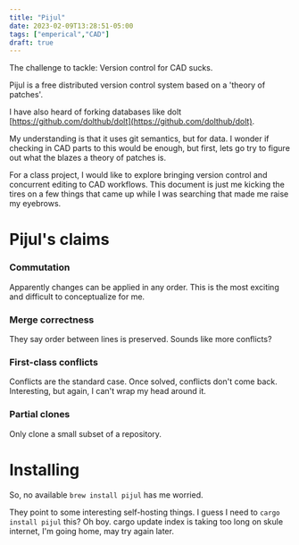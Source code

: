 ```yaml
---
title: "Pijul"
date: 2023-02-09T13:28:51-05:00
tags: ["emperical","CAD"]
draft: true
---
```


The challenge to tackle: Version control for CAD sucks.

Pijul is a free distributed version control system based on a 'theory of patches'.

I have also heard of forking databases like dolt [https://github.com/dolthub/dolt](https://github.com/dolthub/dolt).


My understanding is that it uses git semantics, but for data. I wonder if checking in CAD parts to this would be enough, but first, lets go try to figure out what the blazes a theory of patches is.

For a class project, I would like to explore bringing version control and concurrent editing to CAD workflows. This document is just me kicking the tires on a few things that came up while I was searching that made me raise my eyebrows. 

# Pijul's claims

### Commutation

Apparently changes can be applied in any order. This is the most exciting and difficult to conceptualize for me.

### Merge correctness

They say order between lines is preserved. Sounds like more conflicts? 

### First-class conflicts

Conflicts are the standard case. Once solved, conflicts don't come back. Interesting, but again, I can't wrap my head around it.

### Partial clones

Only clone a small subset of a repository. 

# Installing

So, no available `brew install pijul` has me worried.

They point to some interesting self-hosting things. I guess I need to `cargo install pijul` this? Oh boy. cargo update index is taking too long on skule internet, I'm going home, may try again later. 

